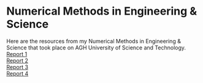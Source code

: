 # Numerical Methods in Engineering & Science
Here are the resources from my Numerical Methods in Engineering & Science that took place on AGH University of Science and Technology.  
<a href="https://github.com/LucasJezap/MOWNiT/Report1.pdf"> Report 1  
<a href="https://github.com/LucasJezap/MOWNiT/Report2.pdf"> Report 2  
<a href="https://github.com/LucasJezap/MOWNiT/Report3.pdf"> Report 3  
<a href="https://github.com/LucasJezap/MOWNiT/Report4.pdf"> Report 4  
